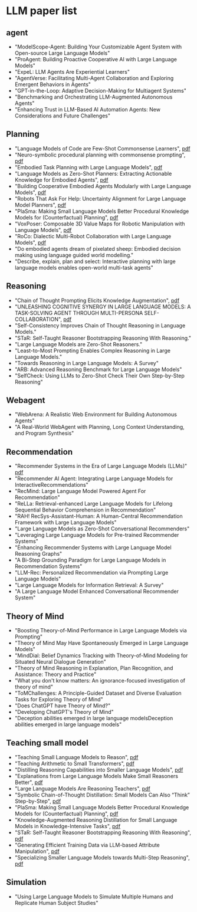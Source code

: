 # LLM paper list

## agent
+ "ModelScope-Agent: Building Your Customizable Agent System with Open-source Large Language Models"
+ "ProAgent: Building Proactive Cooperative AI with Large Language Models"
+ "ExpeL: LLM Agents Are Experiential Learners"
+ "AgentVerse: Facilitating Multi-Agent Collaboration and Exploring Emergent Behaviors in Agents"
+ "GPT-in-the-Loop: Adaptive Decision-Making for Multiagent Systems"
+ "Benchmarking and Orchestrating LLM-Augmented Autonomous Agents"
+ "Enhancing Trust in LLM-Based AI Automation Agents: New Considerations and Future Challenges"

## Planning
+ "Language Models of Code are Few-Shot Commonsense Learners", [pdf](https://arxiv.org/pdf/2210.07128.pdf)
+ "Neuro-symbolic procedural planning with commonsense prompting", [pdf](https://arxiv.org/pdf/2206.02928.pdf)
+ "Embodied Task Planning with Large Language Models", [pdf](https://arxiv.org/pdf/2307.01848.pdf)
+ "Language Models as Zero-Shot Planners: Extracting Actionable Knowledge for Embodied Agents", [pdf](https://arxiv.org/pdf/2201.07207.pdf)
+ "Building Cooperative Embodied Agents Modularly with Large Language Models", [pdf](https://arxiv.org/pdf/2307.02485.pdf)
+ "Robots That Ask For Help: Uncertainty Alignment for Large Language Model Planners", [pdf](https://arxiv.org/pdf/2307.01928.pdf)
+ "PlaSma: Making Small Language Models Better Procedural Knowledge Models for (Counterfactual) Planning", [pdf](https://arxiv.org/pdf/2305.19472.pdf)
+ "VoxPoser: Composable 3D Value Maps for Robotic Manipulation with Language Models", [pdf](https://voxposer.github.io/voxposer.pdf)
+ "RoCo: Dialectic Multi-Robot Collaboration with Large Language Models", [pdf](https://arxiv.org/pdf/2307.04738.pdf)
+ "Do embodied agents dream of pixelated sheep: Embodied decision making using language guided world modelling."
+ "Describe, explain, plan and select: Interactive planning with large language models enables open-world multi-task agents"


## Reasoning
+ "Chain of Thought Prompting Elicits Knowledge Augmentation", [pdf](https://arxiv.org/pdf/2201.11903.pdf)
+ "UNLEASHING COGNITIVE SYNERGY IN LARGE LANGUAGE MODELS: A TASK-SOLVING AGENT THROUGH MULTI-PERSONA SELF-COLLABORATION", [pdf](https://arxiv.org/pdf/2307.05300.pdf)
+ "Self-Consistency Improves Chain of Thought Reasoning in Language Models."
+ "STaR: Self-Taught Reasoner Bootstrapping Reasoning With Reasoning."
+  "Large Language Models are Zero-Shot Reasoners."
+  "Least-to-Most Prompting Enables Complex Reasoning in Large Language Models."
+  "Towards Reasoning in Large Language Models: A Survey"
+  "ARB: Advanced Reasoning Benchmark for Large Language Models"
+  "SelfCheck: Using LLMs to Zero-Shot Check Their Own Step-by-Step Reasoning"


## Webagent
+ "WebArena: A Realistic Web Environment for Building Autonomous Agents"
+ "A Real-World WebAgent with Planning, Long Context Understanding, and Program Synthesis"

## Recommendation
+ "Recommender Systems in the Era of Large Language Models (LLMs)" [pdf](https://arxiv.org/pdf/2307.02046.pdf)
+ "Recommender AI Agent: Integrating Large Language Models for InteractiveRecommendations"
+ "RecMind: Large Language Model Powered Agent For Recommendation"
+ "ReLLa: Retrieval-enhanced Large Language Models for Lifelong Sequential Behavior Comprehension in Recommendation"
+ "RAH! RecSys-Assistant-Human: A Human-Central Recommendation Framework with Large Language Models"
+ "Large Language Models as Zero-Shot Conversational Recommenders"
+ "Leveraging Large Language Models for Pre-trained Recommender Systems"
+ "Enhancing Recommender Systems with Large Language Model Reasoning Graphs"
+ "A Bi-Step Grounding Paradigm for Large Language Models in Recommendation Systems"
+ "LLM-Rec: Personalized Recommendation via Prompting Large Language Models"
+ "Large Language Models for Information Retrieval: A Survey"
+ "A Large Language Model Enhanced Conversational Recommender System"

## Theory of Mind
+ "Boosting Theory-of-Mind Performance in Large Language Models via Prompting"
+ "Theory of Mind May Have Spontaneously Emerged in Large Language Models"
+ "MindDial: Belief Dynamics Tracking with Theory-of-Mind Modeling for Situated Neural Dialogue Generation"
+ "Theory of Mind Reasoning in Explanation, Plan Recognition, and Assistance: Theory and Practice"
+ "What you don't know matters: An ignorance-focused investigation of theory of mind"
+ "ToMChallenges: A Principle-Guided Dataset and Diverse Evaluation Tasks for Exploring Theory of Mind"
+ "Does ChatGPT have Theory of Mind?"
+ "Developing ChatGPT's Theory of Mind"
+ "Deception abilities emerged in large language modelsDeception abilities emerged in large language models"

## Teaching small model
+ "Teaching Small Language Models to Reason", [pdf](https://arxiv.org/pdf/2212.08410.pdf)
+ "Teaching Arithmetic to Small Transformers", [pdf](https://arxiv.org/pdf/2307.03381.pdf)
+ "Distilling Reasoning Capabilities into Smaller Language Models", [pdf](https://arxiv.org/pdf/2212.00193.pdf)
+ "Explanations from Large Language Models Make Small Reasoners Better", [pdf](https://arxiv.org/pdf/2210.06726.pdf)
+ "Large Language Models Are Reasoning Teachers", [pdf](https://arxiv.org/pdf/2212.10071.pdf)
+ "Symbolic Chain-of-Thought Distillation: Small Models Can Also “Think” Step-by-Step", [pdf](https://arxiv.org/pdf/2306.14050.pdf)
+ "PlaSma: Making Small Language Models Better Procedural Knowledge Models for (Counterfactual) Planning", [pdf](https://arxiv.org/pdf/2305.19472.pdf)
+ "Knowledge-Augmented Reasoning Distillation for Small Language Models in Knowledge-Intensive Tasks", [pdf](https://arxiv.org/pdf/2305.18395.pdf)
+ "STaR: Self-Taught Reasoner Bootstrapping Reasoning With Reasoning", [pdf]()
+ "Generating Efficient Training Data via LLM-based Attribute Manipulation", [pdf]()
+ "Specializing Smaller Language Models towards Multi-Step Reasoning", [pdf]()


## Simulation
+ "Using Large Language Models to Simulate Multiple Humans and Replicate Human Subject Studies"
